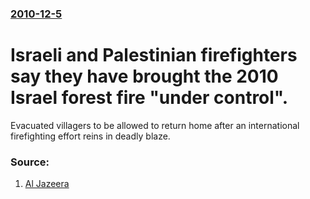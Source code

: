 ### [2010-12-5](/news/2010/12/5/index.md)

# Israeli and Palestinian firefighters say they have brought the 2010 Israel forest fire "under control". 

Evacuated villagers to be allowed to return home after an international firefighting effort reins in deadly blaze.


### Source:

1. [Al Jazeera](http://english.aljazeera.net/news/middleeast/2010/12/201012517441331981.html)
